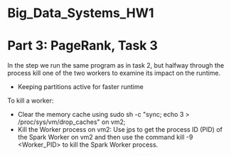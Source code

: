 # Big_Data_Systems_HW1
# Part 3: PageRank, Task 3

In the step we run the same program as in task 2, but halfway through the process kill one of the two workers to examine its impact on the runtime.
- Keeping partitions active for faster runtime

To kill a worker:
- Clear the memory cache using sudo sh -c "sync; echo 3 > /proc/sys/vm/drop_caches" on vm2;
- Kill the Worker process on vm2: Use jps to get the process ID (PID) of the Spark Worker on vm2 and then use the command kill -9 <Worker_PID> to kill the Spark Worker process.
